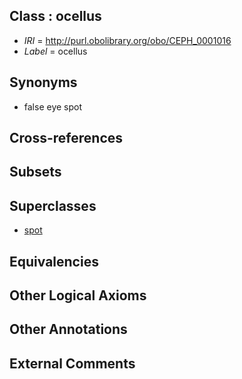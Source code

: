 
## Class : ocellus

 * *IRI* = http://purl.obolibrary.org/obo/CEPH_0001016
 * *Label* = ocellus

## Synonyms

 * false eye spot

## Cross-references


## Subsets


## Superclasses

 * [spot](../../CEPH/24/CEPH_0001024.md)

## Equivalencies


## Other Logical Axioms


## Other Annotations


## External Comments

